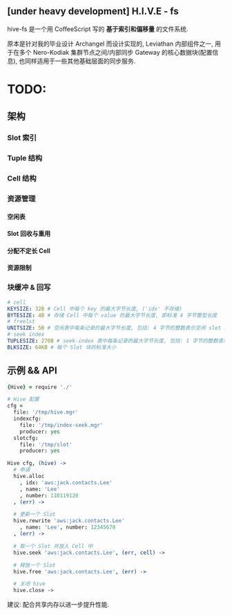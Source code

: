 [under heavy development] H.I.V.E - fs
------------

hive-fs 是一个用 CoffeeScript 写的 **基于索引和偏移量** 的文件系统.

原本是针对我的毕业设计 Archangel 而设计实现的, Leviathan 内部组件之一, 用于在多个 Nero-Kodiak 集群节点之间/内部同步 Gateway 的核心数据块(配置信息), 也同样适用于一些其他基础层面的同步服务.

# TODO:

## 架构

### Slot 索引

### Tuple 结构

### Cell 结构

### 资源管理

#### 空闲表

#### Slot 回收与重用

#### 分配不定长 Cell

#### 资源限制

### 块缓冲 & 回写

```yaml
# cell
KEYSIZE: 32B # Cell 中每个 key 的最大字节长度, ('idx' 不存储)
BYTESIZE: 4B # 存储 Cell 中每个 value 的最大字节长度, 即标准 4 字节整型长度
# freelst
UNITSIZE: 5B # 空闲表中每条记录的最大字节长度, 包括: 4 字节的整数表示空闲 slot 的起始 seek 位置, 1 字节的整数表示连续块数量
# seek index
TUPLESIZE: 270B # seek-index 表中每条记录的最大字节长度, 包括: 1 字节的整数表示该 tuple 是否空闲, 4 字节的整数表示某个 Cell 的起始 seek 位置, 1 字节的整数表示连续块数量, 8 字节存储时间戳, 剩余 256 字节是索引占用的最大字节长度.
BLKSIZE: 64KB # 每个 Slot 块的标准大小
```

## 示例 && API

```coffee
{Hive} = require './'

# Hive 配置
cfg =
  file: '/tmp/hive.mgr'
  indexcfg:
    file: '/tmp/index-seek.mgr'
    producer: yes
  slotcfg:
    file: '/tmp/slot'
    producer: yes

Hive cfg, (hive) ->
  # 申请
  hive.alloc
    , idx: 'aws:jack.contacts.Lee'
    , name: 'Lee'
    , number: 110119120
  , (err) ->

  # 更新一个 Slot
  hive.rewrite 'aws:jack.contacts.Lee'
    , name: 'Lee', number: 12345678
  , (err) ->

  # 取一个 Slot 并放入 Cell 中
  hive.seek 'aws:jack.contacts.Lee', (err, cell) ->

  # 释放一个 Slot
  hive.free 'aws:jack.contacts.Lee', (err) ->

  # 关闭 hive
  hive.close ->
```

建议: 配合共享内存以进一步提升性能.
